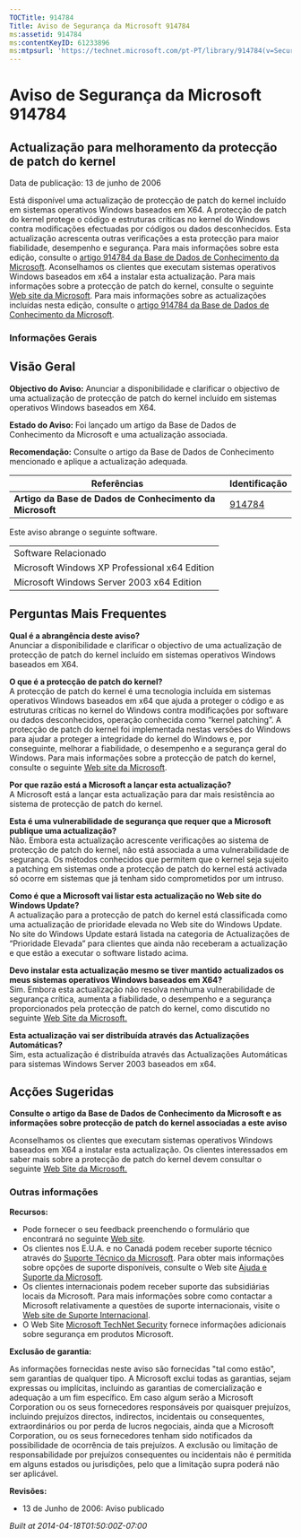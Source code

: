 ```yaml
---
TOCTitle: 914784
Title: Aviso de Segurança da Microsoft 914784
ms:assetid: 914784
ms:contentKeyID: 61233896
ms:mtpsurl: 'https://technet.microsoft.com/pt-PT/library/914784(v=Security.10)'
---
```




Aviso de Segurança da Microsoft 914784
======================================

Actualização para melhoramento da protecção de patch do kernel
--------------------------------------------------------------

Data de publicação: 13 de junho de 2006

Está disponível uma actualização de protecção de patch do kernel incluído em sistemas operativos Windows baseados em X64. A protecção de patch do kernel protege o código e estruturas críticas no kernel do Windows contra modificações efectuadas por códigos ou dados desconhecidos. Esta actualização acrescenta outras verificações a esta protecção para maior fiabilidade, desempenho e segurança. Para mais informações sobre esta edição, consulte o [artigo 914784 da Base de Dados de Conhecimento da Microsoft](http://support.microsoft.com/kb/891861). Aconselhamos os clientes que executam sistemas operativos Windows baseados em x64 a instalar esta actualização. Para mais informações sobre a protecção de patch do kernel, consulte o seguinte [Web site da Microsoft](http://www.microsoft.com/whdc/driver/kernel/64bitpatch_faq.mspx). Para mais informações sobre as actualizações incluídas nesta edição, consulte o [artigo 914784 da Base de Dados de Conhecimento da Microsoft](http://support.microsoft.com/kb/891861).

### Informações Gerais

Visão Geral
-----------


**Objectivo do Aviso:** Anunciar a disponibilidade e clarificar o objectivo de uma actualização de protecção de patch do kernel incluído em sistemas operativos Windows baseados em X64.

**Estado do Aviso:** Foi lançado um artigo da Base de Dados de Conhecimento da Microsoft e uma actualização associada.

**Recomendação:** Consulte o artigo da Base de Dados de Conhecimento mencionado e aplique a actualização adequada.

| Referências                                              | Identificação                                    |
|----------------------------------------------------------|--------------------------------------------------|
| **Artigo da Base de Dados de Conhecimento da Microsoft** | [914784](http://support.microsoft.com/kb/891861) |

Este aviso abrange o seguinte software.

|                                               |
|-----------------------------------------------|
| Software Relacionado                          |
| Microsoft Windows XP Professional x64 Edition |
| Microsoft Windows Server 2003 x64 Edition     |

Perguntas Mais Frequentes
-------------------------


**Qual é a abrangência deste aviso?**  
Anunciar a disponibilidade e clarificar o objectivo de uma actualização de protecção de patch do kernel incluído em sistemas operativos Windows baseados em X64.

**O que é a protecção de patch do kernel?**  
A protecção de patch do kernel é uma tecnologia incluída em sistemas operativos Windows baseados em x64 que ajuda a proteger o código e as estruturas críticas no kernel do Windows contra modificações por software ou dados desconhecidos, operação conhecida como “kernel patching”. A protecção de patch do kernel foi implementada nestas versões do Windows para ajudar a proteger a integridade do kernel do Windows e, por conseguinte, melhorar a fiabilidade, o desempenho e a segurança geral do Windows. Para mais informações sobre a protecção de patch do kernel, consulte o seguinte [Web site da Microsoft](http://www.microsoft.com/whdc/driver/kernel/64bitpatch_faq.mspx).

**Por que razão está a Microsoft a lançar esta actualização?**  
A Microsoft está a lançar esta actualização para dar mais resistência ao sistema de protecção de patch do kernel.

**Esta é uma vulnerabilidade de segurança que requer que a Microsoft publique uma actualização?**  
Não. Embora esta actualização acrescente verificações ao sistema de protecção de patch do kernel, não está associada a uma vulnerabilidade de segurança. Os métodos conhecidos que permitem que o kernel seja sujeito a patching em sistemas onde a protecção de patch do kernel está activada só ocorre em sistemas que já tenham sido comprometidos por um intruso.

**Como é que a Microsoft vai listar esta actualização no Web site do Windows Update?**  
A actualização para a protecção de patch do kernel está classificada como uma actualização de prioridade elevada no Web site do Windows Update. No site do Windows Update estará listada na categoria de Actualizações de “Prioridade Elevada” para clientes que ainda não receberam a actualização e que estão a executar o software listado acima.

**Devo instalar esta actualização mesmo se tiver mantido actualizados os meus sistemas operativos Windows baseados em X64?**  
Sim. Embora esta actualização não resolva nenhuma vulnerabilidade de segurança crítica, aumenta a fiabilidade, o desempenho e a segurança proporcionados pela protecção de patch do kernel, como discutido no seguinte [Web Site da Microsoft.](http://www.microsoft.com/whdc/driver/kernel/64bitpatch_faq.mspx)

**Esta actualização vai ser distribuída através das Actualizações Automáticas?**  
Sim, esta actualização é distribuída através das Actualizações Automáticas para sistemas Windows Server 2003 baseados em x64.

Acções Sugeridas
----------------


**Consulte o artigo da Base de Dados de Conhecimento da Microsoft e as informações sobre protecção de patch do kernel associadas a este aviso**

Aconselhamos os clientes que executam sistemas operativos Windows baseados em X64 a instalar esta actualização. Os clientes interessados em saber mais sobre a protecção de patch do kernel devem consultar o seguinte [Web Site da Microsoft.](http://www.microsoft.com/whdc/driver/kernel/64bitpatch_faq.mspx)

### Outras informações

**Recursos:**

-   Pode fornecer o seu feedback preenchendo o formulário que encontrará no seguinte [Web site](https://support.microsoft.com/common/survey.aspx?scid=sw;en;1257&amp;showpage=1&amp;ws=technet&amp;sd=tech).
-   Os clientes nos E.U.A. e no Canadá podem receber suporte técnico através do [Suporte Técnico da Microsoft](http://go.microsoft.com/fwlink/?linkid=21131). Para obter mais informações sobre opções de suporte disponíveis, consulte o Web site [Ajuda e Suporte da Microsoft](http://support.microsoft.com).
-   Os clientes internacionais podem receber suporte das subsidiárias locais da Microsoft. Para mais informações sobre como contactar a Microsoft relativamente a questões de suporte internacionais, visite o [Web site de Suporte Internacional](http://go.microsoft.com/fwlink/?linkid=21155).
-   O Web Site [Microsoft TechNet Security](http://go.microsoft.com/fwlink/?linkid=21132) fornece informações adicionais sobre segurança em produtos Microsoft.

**Exclusão de garantia:**

As informações fornecidas neste aviso são fornecidas "tal como estão", sem garantias de qualquer tipo. A Microsoft exclui todas as garantias, sejam expressas ou implícitas, incluindo as garantias de comercialização e adequação a um fim específico. Em caso algum serão a Microsoft Corporation ou os seus fornecedores responsáveis por quaisquer prejuízos, incluindo prejuízos directos, indirectos, incidentais ou consequentes, extraordinários ou por perda de lucros negociais, ainda que a Microsoft Corporation, ou os seus fornecedores tenham sido notificados da possibilidade de ocorrência de tais prejuízos. A exclusão ou limitação de responsabilidade por prejuízos consequentes ou incidentais não é permitida em alguns estados ou jurisdições, pelo que a limitação supra poderá não ser aplicável.

**Revisões:**

-   13 de Junho de 2006: Aviso publicado

*Built at 2014-04-18T01:50:00Z-07:00*
